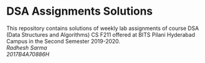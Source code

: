 # DSA Assignments Solutions

This repository contains solutions of weekly lab assignments of course DSA (Data Structures and Algorithms) CS F211 offered at BITS Pilani Hyderabad Campus in the Second Semester 2019-2020.
<br>
*Radhesh Sarma<br>
2017B4A70886H*

